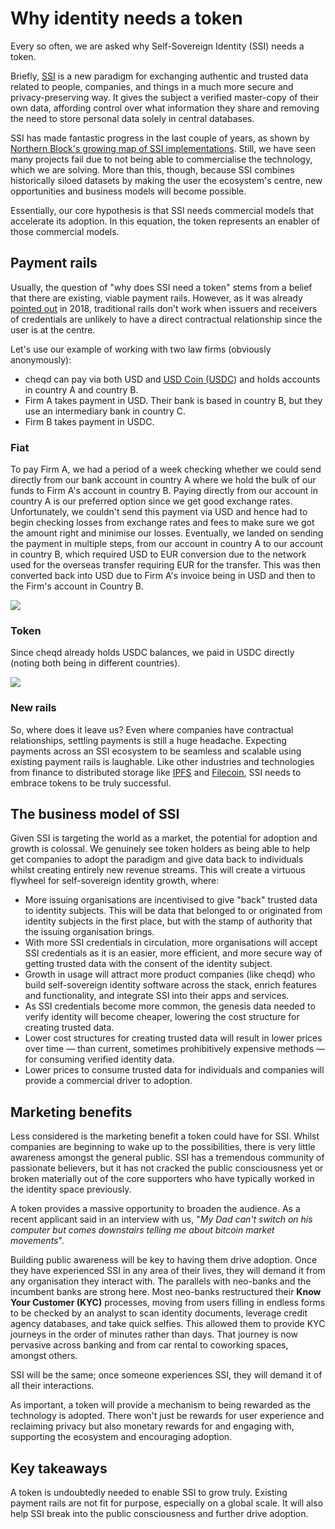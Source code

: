 # Why identity needs a token

Every so often, we are asked why Self-Sovereign Identity (SSI) needs a token.

Briefly, [SSI](https://www.youtube.com/watch?v=z9f36Sh4CFM) is a new paradigm for exchanging authentic and trusted data related to people, companies, and things in a much more secure and privacy-preserving way. It gives the subject a verified master-copy of their own data, affording control over what information they share and removing the need to store personal data solely in central databases.

SSI has made fantastic progress in the last couple of years, as shown by [Northern Block's growing map of SSI implementations](https://northernblock.io/). Still, we have seen many projects fail due to not being able to commercialise the technology, which we are solving. More than this, though, because SSI combines historically siloed datasets by making the user the ecosystem's centre, new opportunities and business models will become possible.

Essentially, our core hypothesis is that SSI needs commercial models that accelerate its adoption. In this equation, the token represents an enabler of those commercial models.

## Payment rails <a href="#a5c4" id="a5c4"></a>

Usually, the question of "why does SSI need a token" stems from a belief that there are existing, viable payment rails. However, as it was already [pointed out](https://sovrin.org/wp-content/uploads/Sovrin-Protocol-and-Token-White-Paper.pdf) in 2018, traditional rails don't work when issuers and receivers of credentials are unlikely to have a direct contractual relationship since the user is at the centre.

Let's use our example of working with two law firms (obviously anonymously):

* cheqd can pay via both USD and [USD Coin (USDC](https://en.wikipedia.org/wiki/USD\_Coin)) and holds accounts in country A and country B.
* Firm A takes payment in USD. Their bank is based in country B, but they use an intermediary bank in country C.
* Firm B takes payment in USDC.

### Fiat <a href="#8c6f" id="8c6f"></a>

To pay Firm A, we had a period of a week checking whether we could send directly from our bank account in country A where we hold the bulk of our funds to Firm A's account in country B. Paying directly from our account in country A is our preferred option since we get good exchange rates. Unfortunately, we couldn't send this payment via USD and hence had to begin checking losses from exchange rates and fees to make sure we got the amount right and minimise our losses. Eventually, we landed on sending the payment in multiple steps, from our account in country A to our account in country B, which required USD to EUR conversion due to the network used for the overseas transfer requiring EUR for the transfer. This was then converted back into USD due to Firm A's invoice being in USD and then to the Firm's account in Country B.

![](https://miro.medium.com/max/1400/1\*u8PDkLUHvw-8gtt9MPXjMg.png)

### Token <a href="#a76d" id="a76d"></a>

Since cheqd already holds USDC balances, we paid in USDC directly (noting both being in different countries).

![](https://miro.medium.com/max/1400/1\*purlHr0xcEawB3cD4497uQ.png)

### New rails <a href="#aa99" id="aa99"></a>

So, where does it leave us? Even where companies have contractual relationships, settling payments is still a huge headache. Expecting payments across an SSI ecosystem to be seamless and scalable using existing payment rails is laughable. Like other industries and technologies from finance to distributed storage like [IPFS](https://ipfs.io/) and [Filecoin](https://filecoin.io/), SSI needs to embrace tokens to be truly successful.

## The business model of SSI <a href="#f40d" id="f40d"></a>

Given SSI is targeting the world as a market, the potential for adoption and growth is colossal. We genuinely see token holders as being able to help get companies to adopt the paradigm and give data back to individuals whilst creating entirely new revenue streams. This will create a virtuous flywheel for self-sovereign identity growth, where:

* More issuing organisations are incentivised to give "back" trusted data to identity subjects. This will be data that belonged to or originated from identity subjects in the first place, but with the stamp of authority that the issuing organisation brings.
* With more SSI credentials in circulation, more organisations will accept SSI credentials as it is an easier, more efficient, and more secure way of getting trusted data with the consent of the identity subject.
* Growth in usage will attract more product companies (like cheqd) who build self-sovereign identity software across the stack, enrich features and functionality, and integrate SSI into their apps and services.
* As SSI credentials become more common, the genesis data needed to verify identity will become cheaper, lowering the cost structure for creating trusted data.
* Lower cost structures for creating trusted data will result in lower prices over time — than current, sometimes prohibitively expensive methods — for consuming verified identity data.
* Lower prices to consume trusted data for individuals and companies will provide a commercial driver to adoption.

## Marketing benefits <a href="#5cfc" id="5cfc"></a>

Less considered is the marketing benefit a token could have for SSI. Whilst companies are beginning to wake up to the possibilities, there is very little awareness amongst the general public. SSI has a tremendous community of passionate believers, but it has not cracked the public consciousness yet or broken materially out of the core supporters who have typically worked in the identity space previously.

A token provides a massive opportunity to broaden the audience. As a recent applicant said in an interview with us, "_My Dad can't switch on his computer but comes downstairs telling me about bitcoin market movements_".

Building public awareness will be key to having them drive adoption. Once they have experienced SSI in any area of their lives, they will demand it from any organisation they interact with. The parallels with neo-banks and the incumbent banks are strong here. Most neo-banks restructured their **Know Your Customer (KYC)** processes, moving from users filling in endless forms to be checked by an analyst to scan identity documents, leverage credit agency databases, and take quick selfies. This allowed them to provide KYC journeys in the order of minutes rather than days. That journey is now pervasive across banking and from car rental to coworking spaces, amongst others.

SSI will be the same; once someone experiences SSI, they will demand it of all their interactions.

As important, a token will provide a mechanism to being rewarded as the technology is adopted. There won't just be rewards for user experience and reclaiming privacy but also monetary rewards for and engaging with, supporting the ecosystem and encouraging adoption.

## Key takeaways <a href="#6b75" id="6b75"></a>

A token is undoubtedly needed to enable SSI to grow truly. Existing payment rails are not fit for purpose, especially on a global scale. It will also help SSI break into the public consciousness and further drive adoption.
